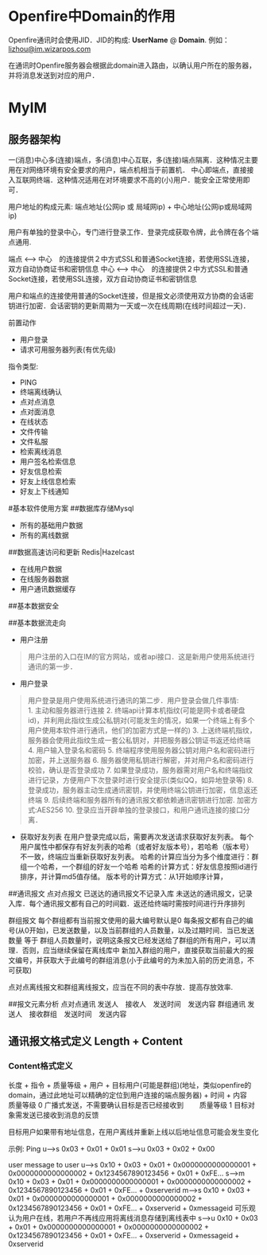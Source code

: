 # Openfire中Domain的作用
Openfire通讯时会使用JID．JID的构成: **UserName** @ **Domain**. 例如：lizhou@im.wizarpos.com

在通讯时Openfire服务器会根据此domain进入路由，以确认用户所在的服务器，并将消息发送到对应的用户．

# MyIM
## 服务器架构
一(消息)中心多(连接)端点，多(消息)中心互联，多(连接)端点隔离．这种情况主要用在对网络环境有安全要求的用户，端点机相当于前置机．
中心即端点，直接接入互联网终端．这种情况适用在对环境要求不高的(小)用户．能安全正常使用即可．


用户地址的构成元素: 端点地址(公网ip 或 局域网ip) + 中心地址(公网ip或局域网ip)

用户有单独的登录中心，专门进行登录工作．登录完成获取令牌，此令牌在各个端点通用.

端点 <--> 中心　的连接提供２中方式SSL和普通Socket连接，若使用SSL连接，双方自动协商证书和密钥信息
中心 <--> 中心　的连接提供２中方式SSL和普通Socket连接，若使用SSL连接，双方自动协商证书和密钥信息

用户和端点的连接使用普通的Socket连接，但是报文必须使用双方协商的会话密钥进行加密．会话密钥的更新周期为一天或一次在线周期(在线时间超过一天)．

前置动作
* 用户登录
* 请求可用服务器列表(有优先级)

指令类型:
* PING
* 终端离线确认
* 点对点消息
* 点对面消息
* 在线状态
* 文件传输
* 文件私服
* 检索离线消息
* 用户签名检索信息
* 好友信息检索
* 好友上线信息检索
* 好友上下线通知

#基本软件使用方案
##数据库存储Mysql
* 所有的基础用户数据
* 所有的离线数据

##数据高速访问和更新 Redis|Hazelcast
* 在线用户数据
* 在线服务器数据
* 用户通讯数据缓存

##基本数据安全

##基本数据流走向
+ 用户注册　　
> 用户注册的入口在IM的官方网站，或者api接口．这是新用户使用系统进行通讯的第一步．

+ 用户登录　　
> 用户登录是用户使用系统进行通讯的第二步．用户登录会做几件事情:<br/>
	 1. 主动和服务器进行连接
	 2. 终端api计算本机指纹(可能是网卡或者硬盘id)，并利用此指纹生成公私钥对(可能发生的情况，如果一个终端上有多个用户使用本软件进行通讯，他们的加密方式是一样的)
	 3. 上送终端机指纹，服务器会使用此指纹生成一套公私钥对，并把服务器公钥证书返还给终端
	 4. 用户输入登录名和密码
	 5. 终端程序使用服务器公钥对用户名和密码进行加密，并上送服务器
	 6. 服务器使用私钥进行解密，并对用户名和密码进行校验，确认是否登录成功
	 7. 如果登录成功，服务器需对用户名和终端指纹进行记录，方便用户下次登录时进行安全提示(类似QQ，如异地登录等)
	 8. 登录成功，服务器主动生成通讯密钥，并使用终端公钥进行加密，信息返还终端
	 9. 后续终端和服务器所有的通讯报文都依赖通讯密钥进行加密. 加密方式:AES256
	 10. 登录应当开辟单独的登录接口，和用户通讯连接的接口分离．
+ 获取好友列表
	在用户登录完成以后，需要再次发送请求获取好友列表。
	每个用户属性中都保存有好友列表的哈希（或者好友版本号），若哈希（版本号）不一致，终端应当重新获取好友列表。
	哈希的计算应当分为多个维度进行：群组一个哈希，一个群组的好友一个哈希
	哈希的计算方式：好友信息按照id进行排序，并计算md5值存储。
	版本号的计算方式：从1开始顺序计算，


##通讯报文
点对点报文
已送达的通讯报文不记录入库
未送达的通讯报文，记录入库．每个通讯报文都有自己的时间戳．返还给终端时需按时间进行升序排列

群组报文
每个群组都有当前报文使用的最大编号默认是0
每条报文都有自己的编号(从0开始)，已发送数量，以及当前群组的人员数量，以及过期时间．当已发送数量 等于 群组人员数量时，说明这条报文已经发送给了群组的所有用户，可以清理．否则，应当继续保留在离线库中
新加入群组的用户，直接获取当前最大的报文编号，并获取大于此编号的群组消息(小于此编号的为未加入前的历史消息，不可获取)

点对点离线报文和群组离线报文，应当在不同的表中存放．提高存放效率.

##报文元素分析
点对点通讯
发送人　接收人　发送时间　发送内容
群组通讯
发送人　接收群组　发送时间　发送内容


## 通讯报文格式定义 Length + Content
### Content格式定义
长度 + 指令 + 质量等级 + 用户 + 目标用户(可能是群组)(地址，类似openfire的domain，通过此地址可以精确的定位到用户连接的端点服务器) + 时间 + 内容　　
质量等级 0 广播式发送，不需要确认目标是否已经接收到　　
质量等级 1 目标对象需发送已接收到消息的反馈　　

目标用户如果带有地址信息，在用户离线并重新上线以后地址信息可能会发生变化　　

示例:
Ping
u-->s 0x03 + 0x01 + 0x01
s-->u 0x03 + 0x02 + 0x00

user message to user
u-->s 0x10 + 0x03 + 0x01 + 0x0000000000000001 + 0x0000000000000002 + 0x1234567890123456 + 0x01 + 0xFE...
s-->m 0x10 + 0x03 + 0x01 + 0x0000000000000001 + 0x0000000000000002 + 0x1234567890123456 + 0x01 + 0xFE... + 0xserverid
m-->s 0x10 + 0x03 + 0x01 + 0x0000000000000001 + 0x0000000000000002 + 0x1234567890123456 + 0x01 + 0xFE... + 0xserverid + 0xmessageid
可乐观认为用户在线，若用户不再线应用将离线消息存储到离线表中
s-->u 0x10 + 0x03 + 0x01 + 0x0000000000000001 + 0x0000000000000002 + 0x1234567890123456 + 0x01 + 0xFE... + 0xserverid + 0xmessageid + 0xserverid

